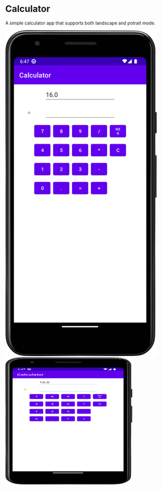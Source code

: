 # Calculator
A simple calculator app that supports both landscape and potrait mode.

![Calculator](Screenshot_20221229_184814.png)
<img src="Screenshot_20221229_184814.png" width="400" height="400">
